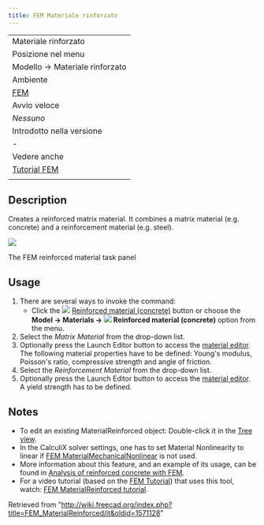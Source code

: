 ```yaml
---
title: FEM Materiale rinforzato
---
```


|                                                    |
| -------------------------------------------------- |
| Materiale rinforzato                               |
| Posizione nel menu                                 |
| Modello → Materiale rinforzato                     |
| Ambiente                                           |
| [FEM](/FEM_Workbench/it "FEM Workbench/it")        |
| Avvio veloce                                       |
| _Nessuno_                                          |
| Introdotto nella versione                          |
| -                                                  |
| Vedere anche                                       |
| [Tutorial FEM](/FEM_tutorial/it "FEM tutorial/it") |
|                                                    |

## Description

Creates a reinforced matrix material. It combines a matrix material (e.g. concrete) and a reinforcement material (e.g. steel).

![](/images/FEM_reinforced_material_task_panel.PNG)

The FEM reinforced material task panel

## Usage

1. There are several ways to invoke the command:
   - Click the ![](/images/FEM_MaterialReinforced.svg) [Reinforced material (concrete)](/FEM_MaterialReinforced "FEM MaterialReinforced") button or choose the **Model → Materials → ![](/images/FEM_MaterialReinforced.svg) Reinforced material (concrete)‏‎** option from the menu.
2. Select the _Matrix Material_ from the drop-down list.
3. Optionally press the Launch Editor button to access the [material editor](/Material_Edit "Material Edit"). The following material properties have to be defined: Young's modulus, Poisson's ratio, compressive strength and angle of friction.
4. Select the _Reinforcement Material_ from the drop-down list.
5. Optionally press the Launch Editor button to access the [material editor](/Material_Edit "Material Edit"). A yield strength has to be defined.

## Notes

- To edit an existing MaterialReinforced object: Double-click it in the [Tree view](/Tree_view "Tree view").
- In the CalculiX solver settings, one has to set Material Nonlinearity to linear if [FEM MaterialMechanicalNonlinear](/FEM_MaterialMechanicalNonlinear "FEM MaterialMechanicalNonlinear") is not used.
- More information about this feature, and an example of its usage, can be found in [Analysis of reinforced concrete with FEM](/Analysis_of_reinforced_concrete_with_FEM "Analysis of reinforced concrete with FEM").
- For a video tutorial (based on the [FEM Tutorial](/FEM_tutorial "FEM tutorial")) that uses this tool, watch: [FEM MaterialReinforced tutorial](https://www.youtube.com/watch?v=SZTIqhfCSVc).

Retrieved from "<http://wiki.freecad.org/index.php?title=FEM_MaterialReinforced/it&oldid=1571128>"
